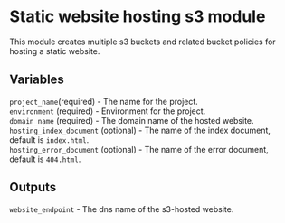 # Static website hosting s3 module
This module creates multiple s3 buckets and related bucket policies for hosting a static website.

## Variables
`project_name`(required) - The name for the project.  
`environment` (required) - Environment for the project.  
`domain_name` (required) - The domain name of the hosted website.  
`hosting_index_document` (optional) - The name of the index document, default is `index.html`.  
`hosting_error_document` (optional) - The name of the error document, default is `404.html`. 


## Outputs
`website_endpoint` - The dns name of the s3-hosted website.   